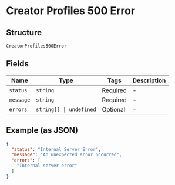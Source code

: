 
# Creator Profiles 500 Error

## Structure

`CreatorProfiles500Error`

## Fields

| Name | Type | Tags | Description |
|  --- | --- | --- | --- |
| `status` | `string` | Required | - |
| `message` | `string` | Required | - |
| `errors` | `string[] \| undefined` | Optional | - |

## Example (as JSON)

```json
{
  "status": "Internal Server Error",
  "message": "An unexpected error occurred",
  "errors": [
    "Internal server error"
  ]
}
```

